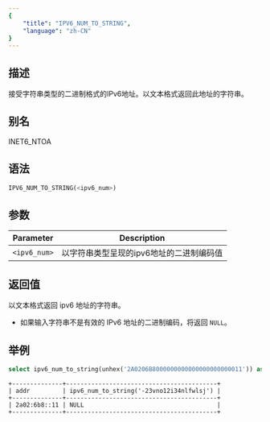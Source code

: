 ```yaml
---
{
    "title": "IPV6_NUM_TO_STRING",
    "language": "zh-CN"
}
---
```


<!-- 
Licensed to the Apache Software Foundation (ASF) under one
or more contributor license agreements.  See the NOTICE file
distributed with this work for additional information
regarding copyright ownership.  The ASF licenses this file
to you under the Apache License, Version 2.0 (the
"License"); you may not use this file except in compliance
with the License.  You may obtain a copy of the License at
  http://www.apache.org/licenses/LICENSE-2.0
Unless required by applicable law or agreed to in writing,
software distributed under the License is distributed on an
"AS IS" BASIS, WITHOUT WARRANTIES OR CONDITIONS OF ANY
KIND, either express or implied.  See the License for the
specific language governing permissions and limitations
under the License.
-->

## 描述
接受字符串类型的二进制格式的IPv6地址。以文本格式返回此地址的字符串。


## 别名
INET6_NTOA

## 语法
```sql
IPV6_NUM_TO_STRING(<ipv6_num>)
```

## 参数
| Parameter | Description                                      |
|-----------|--------------------------------------------------|
| `<ipv6_num>`      | 以字符串类型呈现的ipv6地址的二进制编码值  |

## 返回值
以文本格式返回 ipv6 地址的字符串。
- 如果输入字符串不是有效的 IPv6 地址的二进制编码，将返回 `NULL`。

## 举例
```sql
select ipv6_num_to_string(unhex('2A0206B8000000000000000000000011')) as addr, ipv6_num_to_string("-23vno12i34nlfwlsj");
```
```text
+--------------+------------------------------------------+
| addr         | ipv6_num_to_string('-23vno12i34nlfwlsj') |
+--------------+------------------------------------------+
| 2a02:6b8::11 | NULL                                     |
+--------------+------------------------------------------+
```
